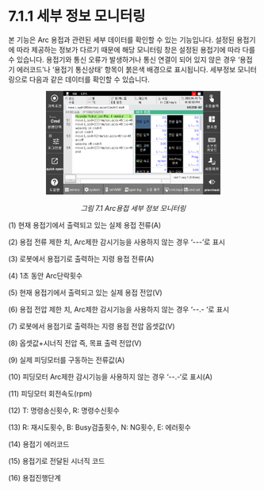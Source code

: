 ﻿# 7.1.1 세부 정보 모니터링

본 기능은 Arc 용접과 관련된 세부 데이터를 확인할 수 있는 기능입니다. 설정된 용접기에 따라 제공하는 정보가 다르기 때문에 해당 모니터링 창은 설정된 용접기에 따라 다를 수 있습니다. 용접기와 통신 오류가 발생하거나 통신 연결이 되어 있지 않은 경우 ‘용접기 에러코드’나 ‘용접기 통신상태’ 항목이 붉은색 배경으로 표시됩니다. 세부정보 모니터링으로 다음과 같은 데이터를 확인할 수 있습니다.

<p align="center">
 <img src="../../_assets/7_1.png" width="70%"></img>
 <em><p align="center">그림 7.1 Arc용접 세부 정보 모니터링</p></em>
</p>

(1)	현재 용접기에서 출력되고 있는 실제 용접 전류(A)

(2)	용접 전류 제한 치, Arc제한 감시기능을 사용하지 않는 경우 ‘---’로 표시

(3)	로봇에서 용접기로 출력하는 지령 용접 전류(A)

(4)	1초 동안 Arc단락횟수

(5)	현재 용접기에서 출력되고 있는 실제 용접 전압(V)

(6)	용접 전압 제한 치, Arc제한 감시기능을 사용하지 않는 경우 ‘--.- ‘로 표시

(7)	로봇에서 용접기로 출력하는 지령 용접 전압 옵셋값(V)

(8)	옵셋값+시너직 전압 즉, 목표 출력 전압(V)

(9)	실제 피딩모터를 구동하는 전류값(A)

(10) 피딩모터 Arc제한 감시기능을 사용하지 않는 경우 ‘--.-‘로 표시(A)

(11) 피딩모터 회전속도(rpm)

(12) T: 명령송신횟수, R: 명령수신횟수

(13) R: 재시도횟수, B: Busy검출횟수, N: NG횟수, E: 에러횟수

(14) 용접기 에러코드

(15) 용접기로 전달된 시너직 코드

(16) 용접진행단계
